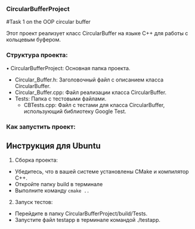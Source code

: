 ### CircularBufferProject
#Task 1 on the OOP circular buffer

Этот проект реализует класс CircularBuffer на языке C++ для работы с кольцевым буфером. 

### Структура проекта:

• CircularBufferProject: Основная папка проекта.
  * Circular_Buffer.h: Заголовочный файл с описанием класса CircularBuffer.
  * Circular_Buffer.cpp: Файл реализации класса CircularBuffer.
  * Tests: Папка с тестовыми файлами.
    * CBTests.cpp: Файл с тестами для класса CircularBuffer, использующий библиотеку Google Test.

### Как запустить проект:
## Инструкция для Ubuntu
1. Сборка проекта: 
  * Убедитесь, что в вашей системе установлены CMake и компилятор C++.
  * Откройте папку build в терминале
  * Выполните команду ```cmake .. ```

2. Запуск тестов:
  * Перейдите в папку CircularBufferProject/build/Tests.
  * Запустите файл testapp в терминале командой ./testapp.
